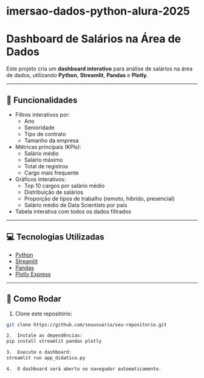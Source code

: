 # imersao-dados-python-alura-2025
# Dashboard de Salários na Área de Dados

Este projeto cria um **dashboard interativo** para análise de salários na área de dados, utilizando **Python**, **Streamlit**, **Pandas** e **Plotly**.

---

## 📝 Funcionalidades

- Filtros interativos por:
  - Ano
  - Senioridade
  - Tipo de contrato
  - Tamanho da empresa
- Métricas principais (KPIs):
  - Salário médio
  - Salário máximo
  - Total de registros
  - Cargo mais frequente
- Gráficos interativos:
  - Top 10 cargos por salário médio
  - Distribuição de salários
  - Proporção de tipos de trabalho (remoto, híbrido, presencial)
  - Salário médio de Data Scientists por país
- Tabela interativa com todos os dados filtrados

---

## 💻 Tecnologias Utilizadas

- [Python](https://www.python.org/)
- [Streamlit](https://streamlit.io/)
- [Pandas](https://pandas.pydata.org/)
- [Plotly Express](https://plotly.com/python/plotly-express/)

---

## 🚀 Como Rodar

1. Clone este repositório:
```bash
git clone https://github.com/seuusuario/seu-repositorio.git

2.	Instale as dependências:
pip install streamlit pandas plotly

3.	Execute o dashboard:
streamlit run app_didatico.py

4.	O dashboard será aberto no navegador automaticamente.
